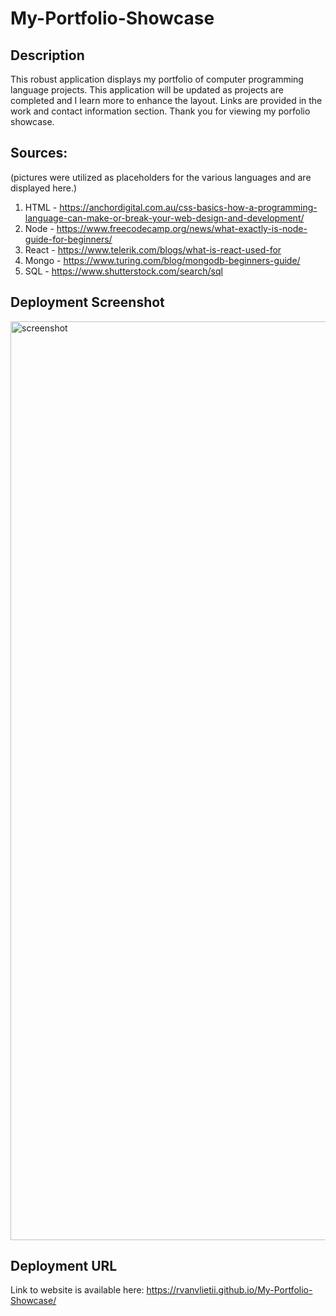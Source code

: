 # My-Portfolio-Showcase

## Description 
This robust application displays my portfolio of computer programming language projects. This application will be updated as projects are completed and I learn more to enhance the layout. Links are provided in the work and contact information section. Thank you for viewing my porfolio showcase.

## Sources: 

(pictures were utilized as placeholders for the various languages and are displayed here.)

1)	HTML - https://anchordigital.com.au/css-basics-how-a-programming-language-can-make-or-break-your-web-design-and-development/ 
2)	Node - https://www.freecodecamp.org/news/what-exactly-is-node-guide-for-beginners/ 
3)	React - https://www.telerik.com/blogs/what-is-react-used-for
4)	Mongo - https://www.turing.com/blog/mongodb-beginners-guide/
5)	SQL - https://www.shutterstock.com/search/sql 

## Deployment Screenshot
 <img width="1470" alt="screenshot" src="https://github.com/RVanVlietII/My-Portfolio-Showcase/assets/129308007/59444ad3-bbd7-4909-ae7d-33b4d3cbfa88">


## Deployment URL
Link to website is available here: https://rvanvlietii.github.io/My-Portfolio-Showcase/
